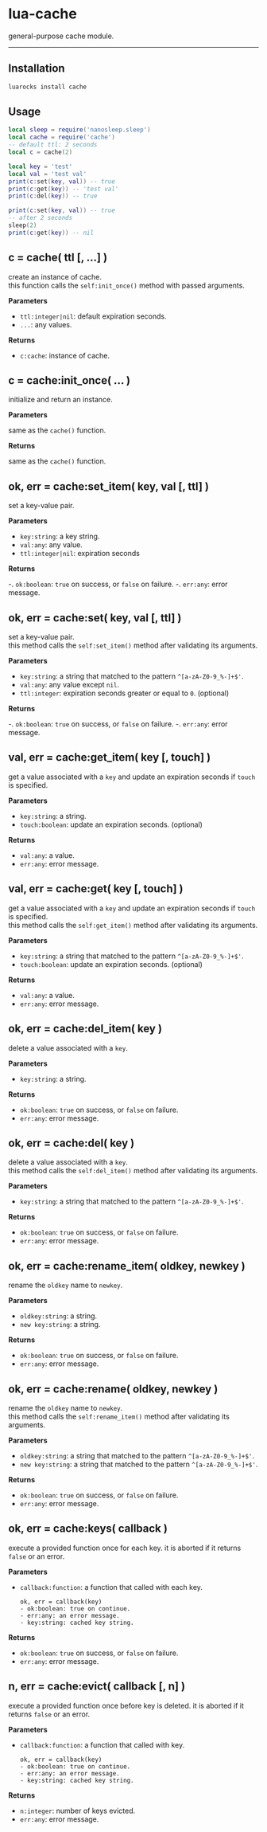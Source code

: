 # lua-cache

general-purpose cache module.

---

## Installation

```sh
luarocks install cache
```

## Usage

```lua
local sleep = require('nanosleep.sleep')
local cache = require('cache')
-- default ttl: 2 seconds
local c = cache(2)

local key = 'test'
local val = 'test val'
print(c:set(key, val)) -- true
print(c:get(key)) -- 'test val'
print(c:del(key)) -- true

print(c:set(key, val)) -- true
-- after 2 seconds
sleep(2)
print(c:get(key)) -- nil
```


## c = cache( ttl [, ...] )

create an instance of cache.  
this function calls the `self:init_once()` method with passed arguments.

**Parameters**

- `ttl:integer|nil`: default expiration seconds.
- `...`: any values.

**Returns**

- `c:cache`: instance of cache.


## c = cache:init_once( ... )

initialize and return an instance.

**Parameters**

same as the `cache()` function.

**Returns**

same as the `cache()` function.


## ok, err = cache:set_item( key, val [, ttl] )

set a key-value pair.

**Parameters**

- `key:string`: a key string.
- `val:any`: any value.
- `ttl:integer|nil`: expiration seconds

**Returns**

-. `ok:boolean`: `true` on success, or `false` on failure.
-. `err:any`: error message.


## ok, err = cache:set( key, val [, ttl] )

set a key-value pair.  
this method calls the `self:set_item()` method after validating its arguments.

**Parameters**

- `key:string`: a string that matched to the pattern `^[a-zA-Z0-9_%-]+$'`.
- `val:any`: any value except `nil`.
- `ttl:integer`: expiration seconds greater or equal to `0`. (optional)

**Returns**

-. `ok:boolean`: `true` on success, or `false` on failure.
-. `err:any`: error message.


## val, err = cache:get_item( key [, touch] )

get a value associated with a `key` and update an expiration seconds if `touch` is specified.

**Parameters**

- `key:string`: a string.
- `touch:boolean`: update an expiration seconds. (optional)

**Returns**

- `val:any`: a value.
- `err:any`: error message.


## val, err = cache:get( key [, touch] )

get a value associated with a `key` and update an expiration seconds if `touch` is specified.  
this method calls the `self:get_item()` method after validating its arguments.

**Parameters**

- `key:string`: a string that matched to the pattern `^[a-zA-Z0-9_%-]+$'`.
- `touch:boolean`: update an expiration seconds. (optional)

**Returns**

- `val:any`: a value.
- `err:any`: error message.


## ok, err = cache:del_item( key )

delete a value associated with a `key`.

**Parameters**

- `key:string`: a string.

**Returns**

- `ok:boolean`: `true` on success, or `false` on failure.
- `err:any`: error message.


## ok, err = cache:del( key )

delete a value associated with a `key`.  
this method calls the `self:del_item()` method after validating its arguments.

**Parameters**

- `key:string`: a string that matched to the pattern `^[a-zA-Z0-9_%-]+$'`.

**Returns**

- `ok:boolean`: `true` on success, or `false` on failure.
- `err:any`: error message.


## ok, err = cache:rename_item( oldkey, newkey )

rename the `oldkey` name to `newkey`.

**Parameters**

- `oldkey:string`: a string.
- `new key:string`: a string.

**Returns**

- `ok:boolean`: `true` on success, or `false` on failure.
- `err:any`: error message.


## ok, err = cache:rename( oldkey, newkey )

rename the `oldkey` name to `newkey`.  
this method calls the `self:rename_item()` method after validating its arguments.

**Parameters**

- `oldkey:string`: a string that matched to the pattern `^[a-zA-Z0-9_%-]+$'`.
- `new key:string`: a string that matched to the pattern `^[a-zA-Z0-9_%-]+$'`.

**Returns**

- `ok:boolean`: `true` on success, or `false` on failure.
- `err:any`: error message.


## ok, err = cache:keys( callback )

execute a provided function once for each key. it is aborted if it returns `false` or an error.

**Parameters**

- `callback:function`: a function that called with each key.
    ```
    ok, err = callback(key)
    - ok:boolean: true on continue.
    - err:any: an error message.
    - key:string: cached key string.
    ```

**Returns**

- `ok:boolean`: `true` on success, or `false` on failure.
- `err:any`: error message.



## n, err = cache:evict( callback [, n] )

execute a provided function once before key is deleted. it is aborted if it returns `false` or an error.

**Parameters**

- `callback:function`: a function that called with key.
    ```
    ok, err = callback(key)
    - ok:boolean: true on continue.
    - err:any: an error message.
    - key:string: cached key string.
    ```

**Returns**

- `n:integer`: number of keys evicted.
- `err:any`: error message.


